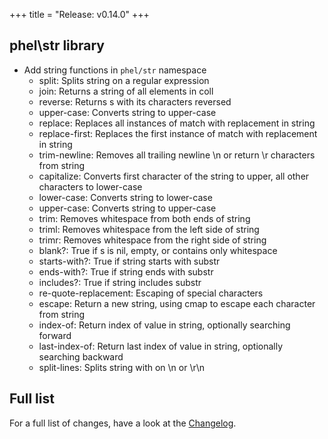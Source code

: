 +++
title = "Release: v0.14.0"
+++

## phel\str library

- Add string functions in `phel/str` namespace
  - split: Splits string on a regular expression
  - join: Returns a string of all elements in coll
  - reverse: Returns s with its characters reversed
  - upper-case: Converts string to upper-case
  - replace: Replaces all instances of match with replacement in string
  - replace-first: Replaces the first instance of match with replacement in string
  - trim-newline: Removes all trailing newline \n or return \r characters from string
  - capitalize: Converts first character of the string to upper, all other characters to lower-case
  - lower-case: Converts string to lower-case
  - upper-case: Converts string to upper-case
  - trim: Removes whitespace from both ends of string
  - triml: Removes whitespace from the left side of string
  - trimr: Removes whitespace from the right side of string
  - blank?: True if s is nil, empty, or contains only whitespace
  - starts-with?: True if string starts with substr
  - ends-with?: True if string ends with substr
  - includes?: True if string includes substr
  - re-quote-replacement: Escaping of special characters
  - escape: Return a new string, using cmap to escape each character from string
  - index-of: Return index of value in string, optionally searching forward
  - last-index-of: Return last index of value in string, optionally searching backward
  - split-lines: Splits string with on \n or \r\n

## Full list

For a full list of changes, have a look at the [Changelog](https://github.com/phel-lang/phel-lang/blob/master/CHANGELOG.md).

